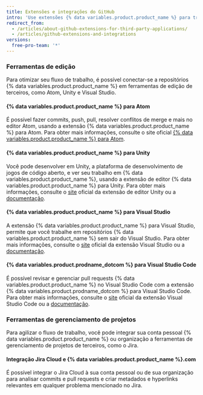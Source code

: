 ```yaml
---
title: Extensões e integrações do GitHub
intro: 'Use extensões {% data variables.product.product_name %} para trabalhar com facilidade nos repositórios {% data variables.product.product_name %} dentro de aplicativos de terceiros.'
redirect_from:
  - /articles/about-github-extensions-for-third-party-applications/
  - /articles/github-extensions-and-integrations
versions:
  free-pro-team: '*'
---
```


### Ferramentas de edição

Para otimizar seu fluxo de trabalho, é possível conectar-se a repositórios {% data variables.product.product_name %} em ferramentas de edição de terceiros, como Atom, Unity e Visual Studio.

#### {% data variables.product.product_name %} para Atom

É possível fazer commits, push, pull, resolver conflitos de merge e mais no editor Atom, usando a extensão {% data variables.product.product_name %} para Atom. Para obter mais informações, consulte o site oficial [{% data variables.product.product_name %} para Atom](https://github.atom.io/).

#### {% data variables.product.product_name %} para Unity

Você pode desenvolver em Unity, a plataforma de desenvolvimento de jogos de código aberto, e ver seu trabalho em {% data variables.product.product_name %}, usando a extensão de editor {% data variables.product.product_name %} para Unity. Para obter mais informações, consulte o [site](https://unity.github.com/) oficial da extensão de editor Unity ou a [documentação](https://github.com/github-for-unity/Unity/tree/master/docs).

#### {% data variables.product.product_name %} para Visual Studio

A extensão {% data variables.product.product_name %} para Visual Studio, permite que você trabalhe em repositórios {% data variables.product.product_name %} sem sair do Visual Studio. Para obter mais informações, consulte o [site](https://visualstudio.github.com/) oficial da extensão Visual Studio ou a [documentação](https://github.com/github/VisualStudio/tree/master/docs).

#### {% data variables.product.prodname_dotcom %} para Visual Studio Code

É possível revisar e gerenciar pull requests {% data variables.product.product_name %} no Visual Studio Code com a extensão {% data variables.product.prodname_dotcom %} para Visual Studio Code. Para obter mais informações, consulte o [site](https://vscode.github.com/) oficial da extensão Visual Studio Code ou a [documentação](https://github.com/Microsoft/vscode-pull-request-github).

### Ferramentas de gerenciamento de projetos

Para agilizar o fluxo de trabalho, você pode integrar sua conta pessoal {% data variables.product.product_name %} ou organização a ferramentas de gerenciamento de projetos de terceiros, como o Jira.

#### Integração Jira Cloud e {% data variables.product.product_name %}.com

É possível integrar o Jira Cloud à sua conta pessoal ou de sua organização para analisar commits e pull requests e criar metadados e hyperlinks relevantes em qualquer problema mencionado no Jira.
